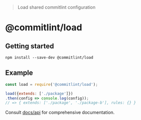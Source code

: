 > Load shared commitlint configuration

# @commitlint/load

## Getting started

```shell
npm install --save-dev @commitlint/load
```

## Example 

```js
const load = require('@commitlint/load');

load({extends: ['./package']})
.then(config => console.log(config));
// => { extends: ['./package', './package-b'], rules: {} }
```

Consult [docs/api](http://marionebl.github.io/commitlint/#/reference-api) for comprehensive documentation.
